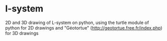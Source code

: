 # l-system
2D and 3D drawing of L-system on python, using the turtle module of python for 2D drawings and "Géotortue" (http://geotortue.free.fr/index.php) for 3D drawings

